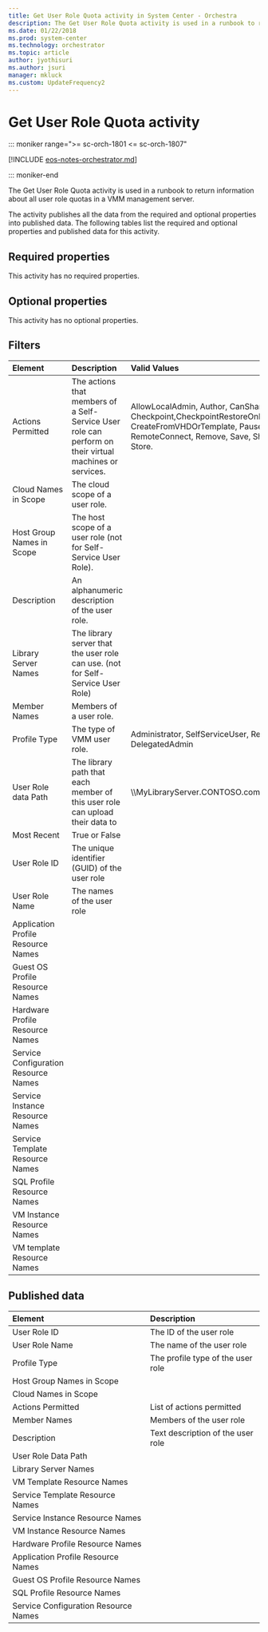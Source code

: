```yaml
---
title: Get User Role Quota activity in System Center - Orchestra
description: The Get User Role Quota activity is used in a runbook to return information about all user role quotas in a VMM management server.
ms.date: 01/22/2018
ms.prod: system-center
ms.technology: orchestrator
ms.topic: article
author: jyothisuri
ms.author: jsuri
manager: mkluck
ms.custom: UpdateFrequency2
---
```


# Get User Role Quota activity

::: moniker range=">= sc-orch-1801 <= sc-orch-1807"

[!INCLUDE [eos-notes-orchestrator.md](../includes/eos-notes-orchestrator.md)]

::: moniker-end

The Get User Role Quota activity is used in a runbook to return information about all user role quotas in a VMM management server.

The activity publishes all the data from the required and optional properties into published data. The following tables list the required and optional properties and published data for this activity.

## Required properties

This activity has no required properties.

## Optional properties

This activity has no optional properties.

## Filters

| Element   | Description   | Valid Values   |
|:---|:---|:---|
| Actions Permitted   | The actions that members of a Self-Service User role can perform on their virtual machines or services. | AllowLocalAdmin, Author, CanShare, CanReceive, Checkpoint,CheckpointRestoreOnly, Create, CreateFromVHDOrTemplate, PauseAndResume, RemoteConnect, Remove, Save, Shutdown, Start, Stop, Store. |
| Cloud Names in Scope   | The cloud scope of a user role.   |   |
| Host Group Names in Scope   | The host scope of a user role (not for Self-Service User Role).   |   |
| Description   | An alphanumeric description of the user role.   |   |
| Library Server Names   | The library server that the user role can use. (not for Self-Service User Role)   |   |
| Member Names   | Members of a user role.   |   |
| Profile Type   | The type of VMM user role.   | Administrator, SelfServiceUser, ReadOnlyAdmin, DelegatedAdmin   |
| User Role data Path   | The library path that each member of this user role can upload their data to   | \\\\MyLibraryServer.CONTOSO.com\\OneUserRoleVMMLibrary   |
| Most Recent   | True or False   |   |
| User Role ID   | The unique identifier (GUID) of the user role   |   |
| User Role Name   | The names of the user role   |   |
| Application Profile Resource Names   |   |   |
| Guest OS Profile Resource Names   |   |   |
| Hardware Profile Resource Names   |   |   |
| Service Configuration Resource Names |   |   |
| Service Instance Resource Names   |   |   |
| Service Template Resource Names   |   |   |
| SQL Profile Resource Names   |   |   |
| VM Instance Resource Names   |   |   |
| VM template Resource Names   |   |   |

## Published data

| Element   | Description    |
|:---|:---|
| User Role ID   | The ID of the user role   |   
| User Role Name   | The name of the user role   |   
| Profile Type   | The profile type of the user role |   
| Host Group Names in Scope   |   |   
| Cloud Names in Scope   |   |   
| Actions Permitted   | List of actions permitted   |   
| Member Names   | Members of the user role   |   
| Description   | Text description of the user role |   
| User Role Data Path   |   |   
| Library Server Names   |   |   
| VM Template Resource Names   |   |   
| Service Template Resource Names   |   |   
| Service Instance Resource Names   |   |   
| VM Instance Resource Names   |   |   
| Hardware Profile Resource Names   |   |   
| Application Profile Resource Names   |   |   
| Guest OS Profile Resource Names   |   |   
| SQL Profile Resource Names   |   |   
| Service Configuration Resource Names |   |   

